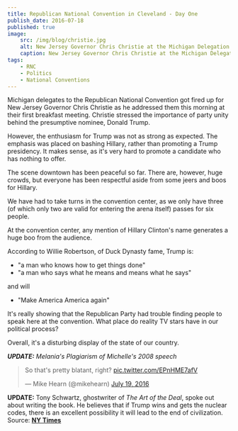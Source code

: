 ```yaml
---
title: Republican National Convention in Cleveland - Day One
publish_date: 2016-07-18
published: true
image:
    src: /img/blog/christie.jpg
    alt: New Jersey Governor Chris Christie at the Michigan Delegation Breakfast
    caption: New Jersey Governor Chris Christie at the Michigan Delegation Breakfast
tags:
    - RNC
    - Politics
    - National Conventions
---
```

Michigan delegates to the Republican National Convention got fired up for New Jersey Governor Chris Christie as he addressed them this morning at their first breakfast meeting. Christie stressed the importance of party unity behind the presumptive nominee, Donald Trump. 

However, the enthusiasm for Trump was not as strong as expected. The emphasis was placed on bashing Hillary, rather than promoting a Trump presidency. It makes sense, as it's very hard to promote a candidate who has nothing to offer.

The scene downtown has been peaceful so far. There are, however, huge crowds, but everyone has been respectful aside from some jeers and boos for Hillary.

We have had to take turns in the convention center, as we only have three (of which only two are valid for entering the arena itself) passes for six people. 

At the convention center, any mention of Hillary Clinton's name generates a huge boo from the audience.

According to Willie Robertson, of Duck Dynasty fame, Trump is:
+ "a man who knows how to get things done"
+ "a man who says what he means and means what he says"

and will
+ "Make America America again"

It's really showing that the Republican Party had trouble finding people to speak here at the convention. What place do reality TV stars have in our political process? 

Overall, it's a disturbing display of the state of our country.

_**UPDATE:** Melania's Plagiarism of Michelle's 2008 speech_ <blockquote class="twitter-video" data-lang="en"><p lang="en" dir="ltr">So that&#39;s pretty blatant, right? <a href="https://t.co/EPnHME7afV">pic.twitter.com/EPnHME7afV</a></p>&mdash; Mike Hearn (@mikehearn) <a href="https://twitter.com/mikehearn/status/755260215021432832">July 19, 2016</a></blockquote>
<script async src="//platform.twitter.com/widgets.js" charset="utf-8"></script>

**UPDATE:** Tony Schwartz, ghostwriter of _The Art of the Deal_, spoke out about writing the book. He believes that if Trump wins and gets the nuclear codes, there is an excellent possibility it will lead to the end of civilization. Source: __[NY Times](http://www.nytimes.com/2016/07/19/us/politics/trump-book-tony-schwartz.html)__